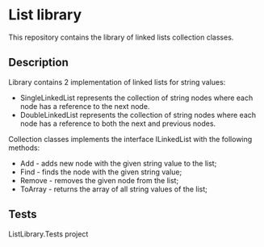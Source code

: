 # List library

This repository contains the library of linked lists collection classes.

## Description

Library contains 2 implementation of linked lists for string values:
- SingleLinkedList represents the collection of string nodes where each node has a reference to the next node.
- DoubleLinkedList represents the collection of string nodes where each node has a reference to both the next and previous nodes.

Collection classes implements the interface ILinkedList with the following methods:
- Add - adds new node with the given string value to the list;
- Find - finds the node with the given string value;
- Remove - removes the given node from the list;
- ToArray - returns the array of all string values of the list;

## Tests

ListLibrary.Tests project